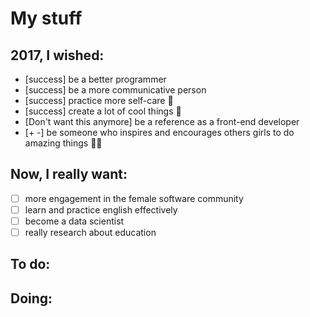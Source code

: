 # My stuff

## 2017, I wished:

- [success] be a better programmer
- [success] be a more communicative person
- [success] practice more self-care :tulip:
- [success] create a lot of cool things :whale:
- [Don't want this anymore] be a reference as a front-end developer
- [+ -] be someone who inspires and encourages others girls to do amazing things :sparkling_heart::sparkles:

## Now, I really want:

- [ ] more engagement in the female software community
- [ ] learn and practice english effectively
- [ ] become a data scientist
- [ ] really research about education

## To do:

## Doing:
